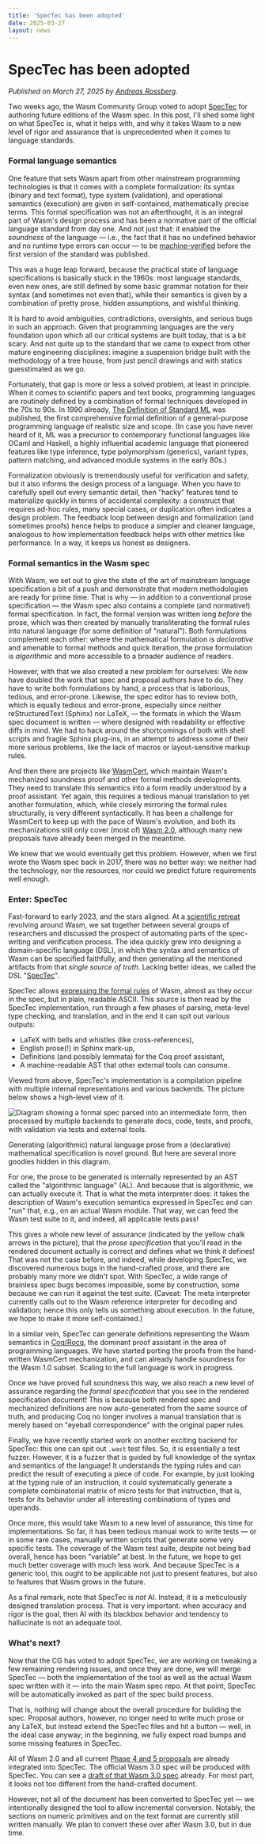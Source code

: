 ```yaml
---
title: 'SpecTec has been adopted'
date: 2025-03-27
layout: news
---
```


# SpecTec has been adopted

_Published on March 27, 2025 by
[Andreas Rossberg](https://github.com/rossberg)._

Two weeks ago, the Wasm Community Group voted to adopt
[SpecTec](https://github.com/Wasm-DSL/spectec/tree/main/spectec) for authoring
future editions of the Wasm spec. In this post, I'll shed some light on what
SpecTec is, what it helps with, and why it takes Wasm to a new level of rigor
and assurance that is unprecedented when it comes to language standards.

### Formal language semantics

One feature that sets Wasm apart from other mainstream programming technologies
is that it comes with a complete formalization: its syntax (binary and text
format), type system (validation), and operational semantics (execution) are
given in self-contained, mathematically precise terms. This formal specification
was not an afterthought, it is an integral part of Wasm's design process and has
been a normative part of the official language standard from day one. And not
just that: it enabled the _soundness_ of the language — i.e., the fact that it
has no undefined behavior and no runtime type errors can occur — to be
[machine-verified](https://github.com/WasmCert) before the first version of the
standard was published.

This was a huge leap forward, because the practical state of language
specifications is basically stuck in the 1960s: most language standards, even
new ones, are still defined by some basic grammar notation for their syntax (and
sometimes not even that), while their semantics is given by a combination of
pretty prose, hidden assumptions, and wishful thinking.

It is hard to avoid ambiguities, contradictions, oversights, and serious bugs in
such an approach. Given that programming languages are the very foundation upon
which all our critical systems are built today, that is a bit scary. And not
quite up to the standard that we came to expect from other mature engineering
disciplines: imagine a suspension bridge built with the methodology of a tree
house, from just pencil drawings and with statics guesstimated as we go.

Fortunately, that gap is more or less a solved problem, at least in principle.
When it comes to scientific papers and text books, programming languages are
routinely defined by a combination of formal techniques developed in the 70s to
90s. In 1990 already,
[The Definition of Standard ML](https://mitpress.mit.edu/9780262631327/the-definition-of-standard-ml/)
was published, the first comprehensive formal definition of a general-purpose
programming language of realistic size and scope. (In case you have never heard
of it, ML was a precursor to contemporary functional languages like OCaml and
Haskell, a highly influential academic language that pioneered features like
type inference, type polymorphism (generics), variant types, pattern matching,
and advanced module systems in the early 80s.)

Formalization obviously is tremendously useful for verification and safety, but
it also informs the design process of a language. When you have to carefully
spell out every semantic detail, then "hacky" features tend to materialize
quickly in terms of accidental complexity: a construct that requires ad-hoc
rules, many special cases, or duplication often indicates a design problem. The
feedback loop between design and formalization (and sometimes proofs) hence
helps to produce a simpler and cleaner language, analogous to how implementation
feedback helps with other metrics like performance. In a way, it keeps us honest
as designers.

### Formal semantics in the Wasm spec

With Wasm, we set out to give the state of the art of mainstream language
specification a bit of a push and demonstrate that modern methodologies are
ready for prime time. That is why — in addition to a conventional prose
specification — the Wasm spec also contains a complete (and normative!) formal
specification. In fact, the formal version was written long _before_ the prose,
which was then created by manually transliterating the formal rules into natural
language (for some definition of "natural"). Both formulations complement each
other: where the mathematical formulation is _declarative_ and amenable to
formal methods and quick iteration, the prose formulation is _algorithmic_ and
more accessible to a broader audience of readers.

However, with that we also created a new problem for ourselves: We now have
doubled the work that spec and proposal authors have to do. They have to write
both formulations by hand, a process that is laborious, tedious, and
error-prone. Likewise, the spec editor has to review both, which is equally
tedious and error-prone, especially since neither reStructuredText (Sphinx) nor
LaTeX, — the formats in which the Wasm spec document is written — where designed
with readability or effective diffs in mind. We had to hack around the
shortcomings of both with shell scripts and fragile Sphinx plug-ins, in an
attempt to address some of their more serious problems, like the lack of macros or
layout-sensitive markup rules.

And then there are projects like [WasmCert](https://github.com/WasmCert), which
maintain Wasm's mechanized soundness proof and other formal methods
developments. They need to translate this semantics into a form readily
understood by a proof assistant. Yet again, this requires a tedious manual
translation to yet another formulation, which, while closely mirroring the
formal rules structurally, is very different syntactically. It has been a
challenge for WasmCert to keep up with the pace of Wasm's evolution, and both
its mechanizations still only cover (most of)
[Wasm 2.0](../2025-03-20-wasm-2.0/index.md), although many new proposals have
already been merged in the meantime.

We knew that we would eventually get this problem. However, when we first wrote
the Wasm spec back in 2017, there was no better way: we neither had the
technology, nor the resources, nor could we predict future requirements well
enough.

### Enter: SpecTec

Fast-forward to early 2023, and the stars aligned. At a
[scientific retreat](https://www.dagstuhl.de/23101) revolving around Wasm, we
sat together between several groups of researchers and discussed the prospect of
automating parts of the spec-writing and verification process. The idea quickly
grew into designing a domain-specific language (DSL), in which the syntax and
semantics of Wasm can be specified faithfully, and then generating all the
mentioned artifacts from that _single source of truth_. Lacking better
ideas, we called the DSL
"[SpecTec](https://people.mpi-sws.org/~rossberg/papers/Youn,%20Shin,%20Lee,%20Ryu,%20Breitner,%20Gardner,%20Lindley,%20Pretnar,%20Xiaojia,%20Watt,%20Rossberg%20-%20Bringing%20the%20WebAssembly%20Standard%20up%20to%20Speed%20with%20SpecTec.pdf)".

SpecTec allows
[expressing the formal rules](https://github.com/Wasm-DSL/spectec/blob/main/spectec/doc/Overview.md)
of Wasm, almost as they occur in the spec, but in plain, readable ASCII. This
source is then read by the SpecTec implementation, run through a few phases of
parsing, meta-level type checking, and translation, and in the end it can spit
out various outputs:

- LaTeX with bells and whistles (like cross-references),
- English prose(!) in Sphinx mark-up,
- Definitions (and possibly lemmata) for the Coq proof assistant,
- A machine-readable AST that other external tools can consume.

Viewed from above, SpecTec's implementation is a compilation pipeline with
multiple internal representations and various backends. The picture below shows
a high-level view of it.

![Diagram showing a formal spec parsed into an intermediate form, then processed by multiple backends to generate docs, code, tests, and proofs, with validation via tests and external tools.](spectec.png)

Generating (algorithmic) natural language prose from a (declarative)
mathematical specification is novel ground. But here are several more goodies
hidden in this diagram.

For one, the prose to be generated is internally represented by an AST called
the "algorithmic language" (AL). And because that is algorithmic, we can
actually execute it. That is what the meta interpreter does: it takes the
description of Wasm's execution semantics expressed in SpecTec and can "run"
that, e.g., on an actual Wasm module. That way, we can feed the Wasm test suite
to it, and indeed, all applicable tests pass!

This gives a whole new level of assurance (indicated by the yellow chalk arrows in
the picture), that the _prose specification_ that you'll read in the rendered
document actually is correct and defines what we think it defines! That was not
the case before, and indeed, while developing SpecTec, we discovered numerous
bugs in the hand-crafted prose, and there are probably many more we didn't spot.
With SpecTec, a wide range of brainless spec bugs becomes impossible, some by
construction, some because we can run it against the test suite. (Caveat: The
meta interpreter currently calls out to the Wasm reference interpreter for
decoding and validation; hence this only tells us something about execution. In
the future, we hope to make it more self-contained.)

In a similar vein, SpecTec can generate definitions representing the Wasm
semantics in [Coq/Rocq](https://coq.inria.fr), the dominant proof assistant in the
area of programming languages. We have started porting the proofs from the
hand-written WasmCert mechanization, and can already handle soundness for the
Wasm 1.0 subset. Scaling to the full language is work in progress.

Once we have proved full soundness this way, we also reach a new level of
assurance regarding the _formal specification_ that you see in the rendered
specification document! This is because both rendered spec and mechanized
definitions are now auto-generated from the same source of truth, and producing
Coq no longer involves a manual translation that is merely based on "eyeball
correspondence" with the original paper rules.

Finally, we have recently started work on another exciting backend for SpecTec:
this one can spit out `.wast` test files. So, it is essentially a test fuzzer.
However, it is a fuzzer that is guided by full knowledge of the syntax and
semantics of the language! It understands the typing rules and can predict the
result of executing a piece of code. For example, by just looking at the typing
rule of an instruction, it could systematically generate a complete
combinatorial matrix of micro tests for that instruction, that is, tests for its
behavior under all interesting combinations of types and operands.

Once more, this would take Wasm to a new level of assurance, this time for
implementations. So far, it has been tedious manual work to write tests — or in
some rare cases, manually written scripts that generate some very specific
tests. The coverage of the Wasm test suite, despite not being bad overall, hence
has been "variable" at best. In the future, we hope to get much better coverage
with much less work. And because SpecTec is a generic tool, this ought to be
applicable not just to present features, but also to features that Wasm grows in
the future.

As a final remark, note that SpecTec is _not_ AI. Instead, it is a meticulously
designed translation process. That is very important: when accuracy and rigor is
the goal, then AI with its blackbox behavior and tendency to hallucinate is not
an adequate tool.

### What's next?

Now that the CG has voted to adopt SpecTec, we are working on tweaking a few
remaining rendering issues, and once they are done, we will merge SpecTec — both
the implementation of the tool as well as the actual Wasm spec written with it —
into the main Wasm spec repo. At that point, SpecTec will be automatically
invoked as part of the spec build process.

That is, nothing will change about the overall procedure for building the spec.
Proposal authors, however, no longer need to write much prose or any LaTeX, but
instead extend the SpecTec files and hit a button — well, in the ideal case
anyway; in the beginning, we fully expect road bumps and some missing features
in SpecTec.

All of Wasm 2.0 and all current
[Phase 4 and 5 proposals](https://github.com/WebAssembly/proposals) are already
integrated into SpecTec. The official Wasm 3.0 spec will be produced with
SpecTec. You can see a
[draft of that Wasm 3.0 spec](https://wasm-dsl.github.io/spectec/) already. For
most part, it looks not too different from the hand-crafted document.

However, not all of the document has been converted to SpecTec yet — we
intentionally designed the tool to allow incremental conversion. Notably, the
sections on numeric primitives and on the text format are currently still
written manually. We plan to convert these over after Wasm 3.0, but in due time.
